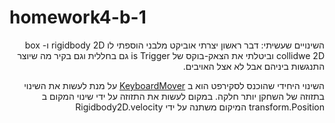 # homework4-b-1
<div dir='rtl' lang='he'>
השינויים שעשיתי:
 דבר ראשון יצרתי אוביקט מלבני הוספתי לו rigidbody 2D ו- box collidwe 2D וביטלתי את הצאק-בוקס של is Trigger גם בחללית וגם בקיר מה שיוצר התנגשות ביניהם אבל לא אצל האויבים.
 
 השינוי היחידי שהוכנס לסקירפט הוא ב [KeyboardMover](https://github.com/gamedev-yarin/homework4-b-1/blob/main/Assets/Scripts/1-movers/KeyboardMover.cs) על מנת לעשות את השינוי בתזוזה של השחקן יותר חלקה.
במקום לעשות את התזוזה על ידי שינוי המקום ב transform.Position המיקום משתנה על ידי Rigidbody2D.velocity
</div>
